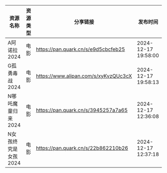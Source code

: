 | 资源名称         | 资源类型 | 分享链接                                 | 发布时间                |
| ------------ | ---- | ------------------------------------ | ------------------- |
| A阿诺拉2024     | 电影   | https://pan.quark.cn/s/e9d5cbcfeb25  | 2024-12-17 19:58:00 |
| G孤勇毒战2024    | 电影   | https://www.alipan.com/s/xyKvzQUc3cX | 2024-12-17 19:58:13 |
| N哪吒魔童归来2024  | 电影   | https://pan.quark.cn/s/3945257a7a65  | 2024-12-17 12:36:08 |
| N女孩终究是女孩2024 | 电影   | https://pan.quark.cn/s/22b862210b26  | 2024-12-17 12:37:18 |
